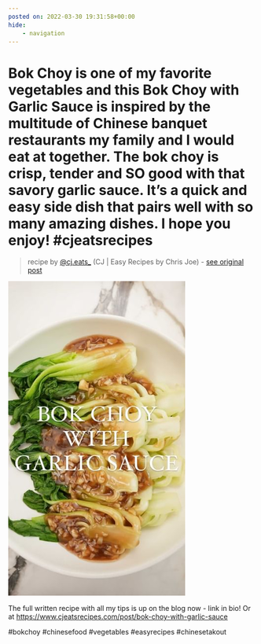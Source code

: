 ```yaml
---
posted on: 2022-03-30 19:31:58+00:00
hide:
    - navigation
---
```


# Bok Choy is one of my favorite vegetables and this Bok Choy with Garlic Sauce is inspired by the multitude of Chinese banquet restaurants my family and I would eat at together. The bok choy is crisp, tender and SO good with that savory garlic sauce. It’s a quick and easy side dish that pairs well with so many amazing dishes. I hope you enjoy!  #cjeatsrecipes 

> recipe by [@cj.eats_](https://www.instagram.com/cj.eats_/) 
(CJ | Easy Recipes by Chris Joe) - [see original post](https://instagram.com/p/CbvWOaylTSA)

![](../img/cj.eats__30-03-2022_1903.png)


The full written recipe with all my tips is up on the blog now - link in bio! Or at https://www.cjeatsrecipes.com/post/bok-choy-with-garlic-sauce

\#bokchoy \#chinesefood \#vegetables \#easyrecipes \#chinesetakout 